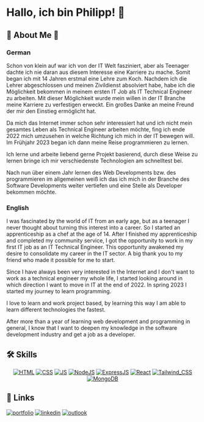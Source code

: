 
# Hallo, ich bin Philipp! 👋



## 🚀 About Me 🚀

### German
Schon von klein auf war ich von der IT Welt fasziniert, aber als Teenager dachte ich nie daran aus diesem Interesse eine Karriere zu mache. Somit began ich mit 14 Jahren erstmal eine Lehre zum Koch. Nachdem ich die Lehrer abgeschlossen und meinen Zivildienst absolviert habe, habe ich die Möglichkeit bekommen in meinem ersten IT Job als IT Technical Engineer zu arbeiten. 
Mit dieser Möglichkeit wurde mein willen in der IT Branche meine Karriere zu verfestigen erweckt. Ein großes Danke an meine Freund der mir den Einstieg ermöglicht hat.

Da mich das Internet immer schon sehr interessiert hat und ich nicht mein gesamtes Leben als Technical Engineer arbeiten möchte, fing ich ende 2022 mich umzusehen in welche Richtung ich mich in der IT bewegen will. Im Frühjahr 2023 began ich dann meine Reise programmieren zu lernen.

Ich lerne und arbeite liebend gerne Projekt basierend, durch diese Weise zu lernen bringe ich mir verschiedenste Technologien am schnelltest bei.

Nach nun über einem Jahr lernen des Web Developments bzw. des programmieren im allgemeinen weiß ich das ich mich in der Branche des Software Developments weiter vertiefen und eine Stelle als Developer bekommen möchte.

### English
I was fascinated by the world of IT from an early age, but as a teenager I never thought about turning this interest into a career. So I started an apprenticeship as a chef at the age of 14. After I finished my apprenticeship and completed my community service, I got the opportunity to work in my first IT job as an IT Technical Engineer. 
This opportunity awakened my desire to consolidate my career in the IT sector. A big thank you to my friend who made it possible for me to start.

Since I have always been very interested in the Internet and I don't want to work as a technical engineer my whole life, I started looking around in which direction I want to move in IT at the end of 2022. In spring 2023 I started my journey to learn programming.

I love to learn and work project based, by learning this way I am able to learn different technologies the fastest.

After more than a year of learning web development and programming in general, I know that I want to deepen my knowledge in the software development industry and get a job as a developer.


## 🛠 Skills
<div align="center">

  <a href="">![HTML](https://img.shields.io/badge/HTML5-E34F26?style=for-the-badge&logo=html5&logoColor=white)</a> <a href="">![CSS](https://img.shields.io/badge/CSS3-1572B6?style=for-the-badge&logo=css3&logoColor=white)</a> <a href="">![JS](https://img.shields.io/badge/JavaScript-F7DF1E?style=for-the-badge&logo=javascript&logoColor=black)</a> <a href="">![NodeJS](https://img.shields.io/badge/Node.js-43853D?style=for-the-badge&logo=node.js&logoColor=white)</a> <a href="">![ExpressJS](https://img.shields.io/badge/Express.js-404D59?style=for-the-badge)</a> <a href="">![React](https://img.shields.io/badge/React-20232A?style=for-the-badge&logo=react&logoColor=61DAFB)</a> <a href="">![Tailwind_CSS](https://img.shields.io/badge/Tailwind_CSS-38B2AC?style=for-the-badge&logo=tailwind-css&logoColor=white)</a> <a href="">![MongoDB](https://img.shields.io/badge/MongoDB-4EA94B?style=for-the-badge&logo=mongodb&logoColor=white)</a>
  
</div>


## 🔗 Links
[![portfolio](https://img.shields.io/badge/my_portfolio-000?style=for-the-badge&logo=ko-fi&logoColor=white)](https://www.philippmillner.dev/) [![linkedin](https://img.shields.io/badge/linkedin-0A66C2?style=for-the-badge&logo=linkedin&logoColor=white)](www.linkedin.com/in/philipp-millner-4167b5286) [![outlook](https://img.shields.io/badge/Microsoft_Outlook-0078D4?style=for-the-badge&logo=microsoft-outlook&logoColor=white)](philipp.millner@outlook.com)
